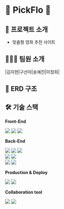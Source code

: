 # 🎥 PickFlo 🎥


## 📝 프로젝트 소개


- 맞춤형 영화 추천 사이트

## 🧑‍🤝‍🧑 팀원 소개
|김지현|구선아|송예진|이정희|

## 📂 ERD 구조

## 🛠️ 기술 스택


**Front-End**


<img src="https://img.shields.io/badge/axios-5A29E4?style=for-the-badge&logo=axios&logoColor=white"> <img src="https://img.shields.io/badge/javascript-F7DF1E?style=for-the-badge&logo=javascript&logoColor=white"> <img src="https://img.shields.io/badge/bootstrap-7952B3?style=for-the-badge&logo=bootstrap&logoColor=white"> 


**Back-End**

<img src="https://img.shields.io/badge/JAVA-007396?style=for-the-badge&logo=java&logoColor=white"> <img src="https://img.shields.io/badge/Spring-6DB33F?style=for-the-badge&logo=Spring&logoColor=white"> <img src="https://img.shields.io/badge/springboot-6DB33F?style=for-the-badge&logo=springboot&logoColor=black"> 
<br>
<img src="https://img.shields.io/badge/springsecurity-6DB33F?style=for-the-badge&logo=springsecurity&logoColor=black"> <img src="https://img.shields.io/badge/gradle-02303A?style=for-the-badge&logo=gradle&logoColor=white"> 
<br><img src="https://img.shields.io/badge/oracle-F80000?style=for-the-badge&logo=oracle&logoColor=white"> <img src="https://img.shields.io/badge/SPRING JPA-6DB33F?style=for-the-badge&logo=springjpa&logoColor=white">

**Production & Deploy**


<img src="https://img.shields.io/badge/github-181717?style=for-the-badge&logo=github&logoColor=white"> <img src="https://img.shields.io/badge/git-F05032?style=for-the-badge&logo=git&logoColor=white">


**Collaboration tool**

<img src="https://img.shields.io/badge/googledocs-4285F4?style=for-the-badge&logo=googledocs&logoColor=white"> <img src="https://img.shields.io/badge/slack-4A154B?style=for-the-badge&logo=slack&logoColor=white"> 


